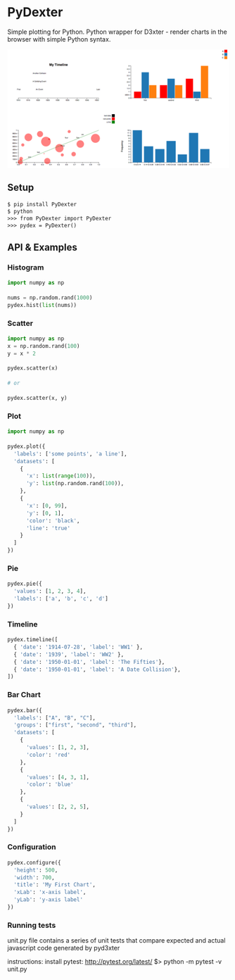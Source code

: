 # PyDexter

Simple plotting for Python. Python wrapper for D3xter - render charts in the browser with simple Python syntax.

![Examples](https://raw.githubusercontent.com/D3xterjs/pydexter/master/examples.png)

## Setup

```
$ pip install PyDexter
$ python
>>> from PyDexter import PyDexter
>>> pydex = PyDexter()
```

## API & Examples

### Histogram

```python
import numpy as np

nums = np.random.rand(1000)
pydex.hist(list(nums))
```

### Scatter

```python
import numpy as np
x = np.random.rand(100)
y = x * 2

pydex.scatter(x)

# or

pydex.scatter(x, y)
```

### Plot

```python
import numpy as np

pydex.plot({
  'labels': ['some points', 'a line'],
  'datasets': [
    {
      'x': list(range(100)),
      'y': list(np.random.rand(100)),
    },
    {
      'x': [0, 99],
      'y': [0, 1],
      'color': 'black',
      'line': 'true'
    }
  ]
})
```

### Pie

```python
pydex.pie({
  'values': [1, 2, 3, 4],
  'labels': ['a', 'b', 'c', 'd']
})
```

### Timeline

```python
pydex.timeline([
  { 'date': '1914-07-28', 'label': 'WW1' },
  { 'date': '1939', 'label': 'WW2' },
  { 'date': '1950-01-01', 'label': 'The Fifties'},
  { 'date': '1950-01-01', 'label': 'A Date Collision'},
])
```

### Bar Chart

```python
pydex.bar({
  'labels': ["A", "B", "C"],
  'groups': ["first", "second", "third"],
  'datasets': [
    {
      'values': [1, 2, 3],
      'color': 'red'
    },
    {
      'values': [4, 3, 1],
      'color': 'blue'
    },
    {
      'values': [2, 2, 5],
    }
  ]
})
```

### Configuration

```python
pydex.configure({
  'height': 500,
  'width': 700,
  'title': 'My First Chart',
  'xLab': 'x-axis label',
  'yLab': 'y-axis label'
})
```

### Running tests
unit.py file contains a series of unit tests that compare expected and actual javascript code generated by pyd3xter

instructions:
install pytest: http://pytest.org/latest/
$> python -m pytest -v unit.py


